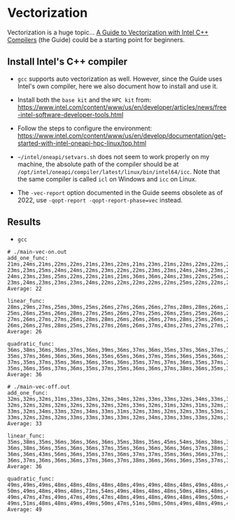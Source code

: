 # Vectorization

Vectorization is a huge topic... 
[A Guide to Vectorization with Intel C++ Compilers](https://www.intel.com/content/dam/develop/external/us/en/documents/compilerautovectorizationguide.pdf) (the Guide)
could be a starting point for beginners.

## Install Intel's C++ compiler

* `gcc` supports auto vectorization as well. However, since the Guide uses Intel's own compiler, here we also document
how to install and use it.

* Install both the `base kit` and the `HPC kit` from: https://www.intel.com/content/www/us/en/developer/articles/news/free-intel-software-developer-tools.html

* Follow the steps to configure the environment: https://www.intel.com/content/www/us/en/develop/documentation/get-started-with-intel-oneapi-hpc-linux/top.html

* `~/intel/oneapi/setvars.sh` does not seem to work properly on my machine, the absolute path of the compiler should be at
`/opt/intel/oneapi/compiler/latest/linux/bin/intel64/icc`. Note that the same compiler is called `icl` on Windows
and `icc` on Linux.

* The `-vec-report` option documented in the Guide seems obsolete as of 2022, use `-qopt-report -qopt-report-phase=vec`
instead.

## Results
* `gcc`
```
# ./main-vec-on.out 
add_one_func:
21ms,24ms,21ms,22ms,22ms,21ms,23ms,22ms,21ms,23ms,21ms,22ms,22ms,22ms,22ms,22ms,22ms,23ms,22ms,22ms,23ms,23ms,23ms,21ms,26ms,22ms,22ms,22ms,23ms,21ms,22ms,25ms,
23ms,23ms,25ms,24ms,24ms,22ms,23ms,22ms,22ms,23ms,23ms,24ms,24ms,23ms,22ms,25ms,23ms,24ms,24ms,23ms,22ms,22ms,23ms,24ms,24ms,23ms,23ms,23ms,26ms,23ms,23ms,22ms,
24ms,23ms,23ms,25ms,22ms,22ms,21ms,21ms,36ms,36ms,24ms,23ms,22ms,25ms,22ms,22ms,24ms,23ms,24ms,23ms,23ms,23ms,23ms,23ms,24ms,24ms,22ms,24ms,23ms,23ms,22ms,23ms,
23ms,24ms,23ms,23ms,23ms,24ms,22ms,22ms,22ms,22ms,22ms,25ms,22ms,22ms,22ms,22ms,22ms,22ms,22ms,22ms,24ms,23ms,22ms,23ms,22ms,22ms,21ms,22ms,22ms,22ms,22ms,22ms,
Average: 22

linear_func:
28ms,29ms,27ms,25ms,30ms,25ms,26ms,27ms,26ms,26ms,27ms,28ms,28ms,26ms,26ms,27ms,26ms,25ms,27ms,26ms,27ms,27ms,26ms,27ms,26ms,26ms,28ms,26ms,41ms,38ms,26ms,26ms,
25ms,26ms,25ms,26ms,28ms,27ms,25ms,26ms,27ms,25ms,26ms,25ms,25ms,26ms,28ms,26ms,26ms,27ms,28ms,27ms,25ms,26ms,30ms,26ms,27ms,26ms,26ms,26ms,27ms,28ms,28ms,25ms,
27ms,26ms,27ms,27ms,26ms,28ms,28ms,26ms,26ms,26ms,27ms,28ms,25ms,26ms,25ms,25ms,26ms,25ms,26ms,27ms,26ms,25ms,26ms,26ms,26ms,25ms,26ms,26ms,25ms,25ms,26ms,26ms,
26ms,26ms,27ms,28ms,25ms,27ms,27ms,26ms,26ms,37ms,43ms,27ms,27ms,27ms,28ms,27ms,26ms,25ms,25ms,27ms,25ms,26ms,26ms,26ms,26ms,29ms,26ms,27ms,27ms,27ms,28ms,27ms,
Average: 26

quadratic_func:
36ms,38ms,36ms,36ms,37ms,36ms,39ms,36ms,37ms,36ms,35ms,37ms,36ms,37ms,37ms,36ms,36ms,37ms,35ms,36ms,36ms,36ms,37ms,36ms,35ms,38ms,37ms,35ms,38ms,36ms,37ms,36ms,
35ms,37ms,36ms,36ms,36ms,36ms,35ms,65ms,36ms,37ms,35ms,36ms,35ms,36ms,36ms,36ms,35ms,37ms,36ms,35ms,35ms,37ms,40ms,37ms,38ms,36ms,36ms,36ms,36ms,36ms,38ms,35ms,
37ms,35ms,37ms,35ms,36ms,36ms,35ms,36ms,35ms,37ms,37ms,36ms,35ms,37ms,37ms,35ms,36ms,37ms,36ms,37ms,35ms,36ms,36ms,35ms,37ms,36ms,38ms,37ms,35ms,36ms,36ms,62ms,
35ms,36ms,35ms,37ms,36ms,35ms,37ms,35ms,36ms,36ms,37ms,38ms,36ms,35ms,36ms,35ms,37ms,36ms,35ms,36ms,35ms,36ms,37ms,35ms,36ms,37ms,35ms,35ms,36ms,36ms,36ms,36ms,
Average: 36
```

```
# ./main-vec-off.out 
add_one_func:
32ms,32ms,32ms,31ms,33ms,32ms,32ms,34ms,32ms,33ms,33ms,32ms,34ms,33ms,34ms,69ms,33ms,33ms,32ms,33ms,32ms,33ms,35ms,34ms,32ms,35ms,34ms,32ms,33ms,33ms,32ms,32ms,
32ms,32ms,32ms,32ms,32ms,32ms,32ms,32ms,33ms,32ms,31ms,32ms,31ms,32ms,32ms,31ms,32ms,32ms,34ms,32ms,33ms,33ms,34ms,33ms,34ms,33ms,34ms,33ms,34ms,33ms,33ms,33ms,
33ms,32ms,34ms,33ms,32ms,34ms,33ms,31ms,32ms,33ms,32ms,32ms,33ms,53ms,39ms,32ms,33ms,32ms,32ms,32ms,33ms,34ms,32ms,34ms,32ms,33ms,32ms,32ms,33ms,32ms,32ms,32ms,
33ms,32ms,32ms,32ms,33ms,33ms,33ms,33ms,32ms,34ms,33ms,33ms,33ms,32ms,32ms,33ms,33ms,33ms,32ms,31ms,32ms,32ms,33ms,32ms,32ms,31ms,32ms,33ms,33ms,31ms,32ms,33ms,
Average: 33

linear_func:
35ms,38ms,35ms,36ms,36ms,36ms,36ms,35ms,38ms,35ms,45ms,54ms,36ms,38ms,35ms,36ms,36ms,37ms,38ms,36ms,36ms,36ms,36ms,36ms,36ms,36ms,36ms,36ms,36ms,37ms,36ms,36ms,
36ms,38ms,36ms,35ms,36ms,36ms,37ms,35ms,36ms,36ms,36ms,36ms,37ms,38ms,37ms,35ms,36ms,36ms,35ms,38ms,35ms,35ms,36ms,36ms,35ms,36ms,36ms,36ms,36ms,35ms,36ms,35ms,
36ms,36ms,43ms,56ms,36ms,35ms,37ms,36ms,37ms,37ms,35ms,36ms,36ms,37ms,37ms,36ms,35ms,36ms,36ms,37ms,38ms,38ms,36ms,36ms,37ms,35ms,36ms,36ms,36ms,37ms,36ms,36ms,
36ms,37ms,36ms,36ms,36ms,37ms,36ms,37ms,38ms,36ms,36ms,36ms,35ms,37ms,36ms,36ms,36ms,35ms,37ms,37ms,36ms,37ms,37ms,36ms,36ms,37ms,57ms,44ms,35ms,37ms,36ms,36ms,
Average: 36

quadratic_func:
49ms,49ms,49ms,48ms,48ms,48ms,48ms,48ms,49ms,49ms,48ms,48ms,49ms,48ms,48ms,48ms,49ms,48ms,49ms,48ms,48ms,49ms,49ms,48ms,49ms,50ms,47ms,50ms,49ms,48ms,48ms,48ms,
50ms,49ms,48ms,49ms,48ms,71ms,54ms,49ms,48ms,48ms,48ms,50ms,48ms,48ms,48ms,48ms,49ms,48ms,48ms,48ms,49ms,48ms,48ms,48ms,47ms,50ms,48ms,49ms,48ms,47ms,48ms,48ms,
49ms,47ms,47ms,49ms,47ms,49ms,47ms,48ms,49ms,48ms,49ms,48ms,49ms,50ms,49ms,75ms,49ms,48ms,49ms,48ms,50ms,49ms,50ms,49ms,48ms,49ms,50ms,50ms,49ms,48ms,51ms,48ms,
49ms,51ms,48ms,48ms,49ms,49ms,50ms,47ms,51ms,50ms,50ms,49ms,48ms,49ms,49ms,48ms,48ms,48ms,51ms,48ms,48ms,50ms,48ms,50ms,59ms,67ms,50ms,48ms,49ms,49ms,49ms,49ms,
Average: 49

```
